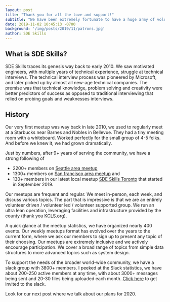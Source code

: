 ```yaml
---
layout: post
title: "Thank you for all the love and support!"
subtitle: "We have been extremely fortunate to have a huge army of volunteers and members."
date: 2019-11-02 10:45:13 -0700
background: '/img/posts/2019/11/patrons.jpg'
author: SDE Skills
---
```


## What is SDE Skills?
SDE Skills traces its genesis way back to early 2010. We saw motivated engineers, with multiple years of technical experience, struggle at technical interviews. The technical interview process was pioneered by Microsoft, and later picked up by almost all new-age technical companies. The premise was that technical knowledge, problem solving and creativity were better predictors of success as opposed to traditional interviewing that relied on probing goals and weaknesses interviews.

## History
Our very first meetup was way back in late 2010, we used to regularly meet at a Starbucks near Barnes and Nobles in Bellevue. They had a tiny meeting room with  a whiteboard. Worked perfectly for the small group of 4-5 folks. And before we knew it, we had grown dramatically. 

Just by numbers, after 9+ years of serving the community, we have a strong following of 
* 2200+ members on [Seattle area meetup][3]
* 1300+ members on [San francisco area meetup][4] and 
* 130+ members in our latest local meetup [SDE Skills Toronto][5] that started in September 2019. 

Our meetups are frequent and regular. We meet in-person, each week, and discuss various topics. The part that is impressive is that we are an entirely volunteer driven / volunteer led / volunteer supported group. We run an ultra lean operation, leveraging facilities and infrastructure provided by the county (thank you [KCLS.org][1]).

A quick glance at the meetup statistics, we have organized nearly 400 events. Our weekly meetups format has evolved over the years to the current form, where we ask our members to sign up to present any topic of their choosing. Our meetups are extremely inclusive and we actively encourage participation. We cover a broad range of topics from simple data structures to more advanced topics such as system design. 

To support the needs of the broader world-wide community, we have a slack group with 3800+ members. I peeked at the Slack statistics, we have about 200-250 active members at any time, with about 3000+ messages being sent and 20-30 files being uploaded each month. [Click here][2] to get invited to the slack.

Look for our next post where we talk about our plans for 2020.

[1]: https://www.kcls.org
[2]: https://www.sdeskills.com/slack
[3]: https://www.sdeskills.com/meetup-sea
[4]: https://www.sdeskills.com/meetup-sfo
[5]: https://www.sdeskills.com/meetup-yyz

